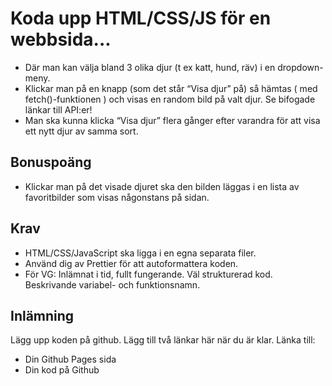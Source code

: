 # Koda upp HTML/CSS/JS för en webbsida...
- Där man kan välja bland 3 olika djur (t ex katt, hund, räv) i en dropdown-meny.
- Klickar man på en knapp (som det står “Visa djur” på) så hämtas ( med fetch()-funktionen ) och visas en random bild på valt djur. Se bifogade länkar till API:er!
- Man ska kunna klicka “Visa djur” flera gånger efter varandra för att visa ett nytt djur av samma sort.

## Bonuspoäng
- Klickar man på det visade djuret ska den bilden läggas i en lista av favoritbilder som visas någonstans på sidan.

## Krav
- HTML/CSS/JavaScript ska ligga i en egna separata filer.
- Använd dig av Prettier för att autoformattera koden.
- För VG: Inlämnat i tid, fullt fungerande. Väl strukturerad kod. Beskrivande variabel- och funktionsnamn.

## Inlämning
Lägg upp koden på github.
Lägg till två länkar här när du är klar. Länka till:
- Din Github Pages sida
- Din kod på Github
